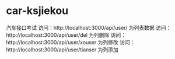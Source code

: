 # car-ksjiekou
汽车接口考试
访问：http://localhost:3000/api/user/ 为列表数据
访问：http://localhost:3000/api/user/del 为列删除
访问：http://localhost:3000/api/user/xouser 为列修改
访问：http://localhost:3000/api/user/tianser 为列添加
